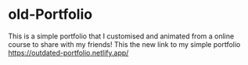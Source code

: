 # old-Portfolio
This is a simple portfolio that I customised and animated from a online course to share with my friends! 
This the new link to my simple portfolio https://outdated-portfolio.netlify.app/
